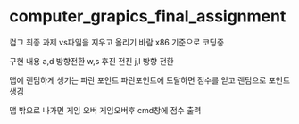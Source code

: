 # computer_grapics_final_assignment
 컴그 최종 과제
vs파일을 지우고 올리기 바람
x86 기준으로 코딩중


구현 내용
a,d 방향전환
w,s 후진 전진
j,l 방향 전환

맵에 랜덤하게 생기는 파란 포인트
파란포인트에 도달하면 점수를 얻고 랜덤으로 포인트 생김

맵 밖으로 나가면 게임 오버
게임오버후 cmd창에 점수 출력 
